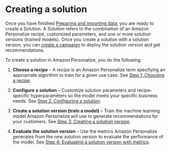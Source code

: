 # Creating a solution<a name="training-deploying-solutions"></a>

Once you have finished [Preparing and importing data](data-prep.md), you are ready to create a Solution\. A *Solution* refers to the combination of an Amazon Personalize recipe, customized parameters, and one or more solution versions \(trained models\)\. Once you create a solution with a solution version, you can [create a campaign](campaigns.md) to deploy the solution version and get recommendations\.

To create a solution in Amazon Personalize, you do the following:

1. **Choose a recipe** – A *recipe* is an Amazon Personalize term specifying an appropriate algorithm to train for a given use case\. See [Step 1: Choosing a recipe](working-with-predefined-recipes.md)\. 

1. **Configure a solution** – Customize solution parameters and recipe\-specific hyperparameters so the model meets your specific business needs\. See [Step 2: Configuring a solution](customizing-solution-config.md)\. 

1.  **Create a solution version \(train a model\)** – Train the machine learning model Amazon Personalize will use to generate recommendations for your customers\. See [Step 3: Creating a solution version](creating-a-solution-version.md)\. 

1.  **Evaluate the solution version** – Use the metrics Amazon Personalize generates from the new solution version to evaluate the performance of the model\. See [Step 4: Evaluating a solution version with metrics](working-with-training-metrics.md)\. 